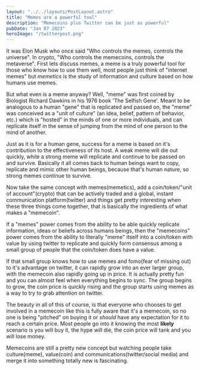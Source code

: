 ```yaml
---
layout: "../../layouts/PostLayout.astro"
title: "Memes are a powerful tool"
description: "Memecoins plus Twitter can be just as powerful"
pubDate: "Jan 07 2023"
heroImage: "/twitterpost.png"
---
```


It was Elon Musk who once said "Who controls the memes, controls the universe". In crypto, "Who controls the memecoins, controls the metaverse". First lets discuss memes, a meme is a truly powerful tool for those who know how to use them well, most people just think of "internet memes" but *memetics* is the study of information and culture based on how humans use memes. 

But what even is a meme anyway? Well, "meme" was first coined by Biologist Richard Dawkins in his 1976 book 'The Selfish Gene'. 
Meant to be analogous to a human "gene" that is replicated and passed on, the "meme" was conceived as a "unit of culture" (an idea, belief, pattern of behavior, etc.) which is "hosted" in the minds of one or more individuals, and can replicate itself in the sense of jumping from the mind of one person to the mind of another. 

Just as it is for a human gene, success for a meme is based on it's contribution to the effectiveness of its host. A weak meme will die out quickly, while a strong meme will replicate and continue to be passed on and survive. Basically it all comes back to human beings want to copy, replicate and mimic other human beings, because that's human nature, so strong memes continue to survive.

Now take the same concept with memes(memetics), add a coin/token/"unit of account"(crypto) that can be actively traded and a global, instant communication platform(twitter) and things get pretty interesting when these three things come together, that is basically the ingredients of what makes a "memecoin". 

If a "memes" power comes from the ability to be able quickly replicate information, ideas or beliefs across humans beings, then the "memecoins" power comes from the ability to literally "meme" itself into a coin/token with value by using twitter to replicate and quickly form consensus among a small group of people that the coin/token does have a value. 

If that small group knows how to use memes and fomo(fear of missing out) to it's advantage on twitter, it can rapidly grow into an ever larger group, with the memecoin also rapidly going up in price. It is actually pretty fun and you can almost feel when everything begins to sync. The group begins to grow, the coin price is quickly rising and the group starts using memes as a way to try to grab attention on twitter.

The beauty in all of this of course, is that everyone who chooses to get involved in a memecoin like this is fully aware that it's a memecoin, so no one is being "pitched" on buying it or *should* have any expectation for it to reach a certain price. Most people go into it knowing the most **likely** scenario is you will buy it, the hype will die, the coin price will tank and you will lose money. 

Memecoins are still a pretty new concept but watching people take culture(meme), value(coin) and communications(twitter/social media) and merge it into something totally new is fascinating.
